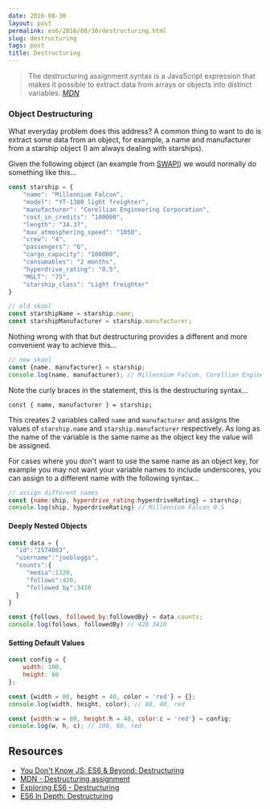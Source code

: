 ```yaml
---
date: 2016-08-30
layout: post
permalink: es6/2016/08/30/destructuring.html
slug: destructuring
tags: post
title: Destructuring
---
```


> The destructuring assignment syntax is a JavaScript expression that makes it possible to extract data from arrays or objects into distinct variables.
<cite><a href="https://developer.mozilla.org/en/docs/Web/JavaScript/Reference/Operators/Destructuring_assignment">MDN</a></cite>


### Object Destructuring

What everyday problem does this address? A common thing to want to do is extract some data from an object, for example, a name and manufacturer from a starship object (I am always dealing with starships).

Given the following object (an example from [SWAPI](https://swapi.co/)) we would normally do something like this...

```js
const starship = {
    "name": "Millennium Falcon",
    "model": "YT-1300 light freighter",
    "manufacturer": "Corellian Engineering Corporation",
    "cost_in_credits": "100000",
    "length": "34.37",
    "max_atmosphering_speed": "1050",
    "crew": "4",
    "passengers": "6",
    "cargo_capacity": "100000",
    "consumables": "2 months",
    "hyperdrive_rating": "0.5",
    "MGLT": "75",
    "starship_class": "Light freighter"
}

// old skool
const starshipName = starship.name;
const starshipManufacturer = starship.manufacturer;
```

Nothing wrong with that but destructuring provides a different and more convenient way to achieve this...

```js
// new skool
const {name, manufacturer} = starship;
console.log(name, manufacturer); // Millennium Falcon, Corellian Engineering Corporation
```

Note the curly braces in the statement, this is the destructuring syntax...

`const { name, manufacturer } = starship;`

This creates 2 variables called `name` and `manufacturer` and assigns the values of `starship.name` and `starship.manufacturer` respectively. As long as the name of the variable is the same name as the object key the value will be assigned. 



For cases where you don't want to use the same name as an object key, for example you may not want your variable names to include underscores, you can assign to a different name with the following syntax...

```js
// assign different names
const {name:ship, hyperdrive_rating:hyperdriveRating} = starship;
console.log(ship, hyperdriveRating) // Millennium Falcon 0.5
```

#### Deeply Nested Objects

```js
const data = {
  "id":"1574083",
  "username":"joebloggs",
  "counts":{
     "media":1320,
     "follows":420,
     "followed_by":3410
  }
}

const {follows, followed_by:followedBy} = data.counts;
console.log(follows, followedBy) // 420 3410
```

#### Setting Default Values

```js
const config = {
    width: 100,
    height: 60
};

const {width = 80, height = 40, color = 'red'} = {};
console.log(width, height, color); // 80, 40, red

const {width:w = 80, height:h = 40, color:c = 'red'} = config;
console.log(w, h, c); // 100, 60, red
```

## Resources

- [You Don't Know JS: ES6 & Beyond: Destructuring](https://github.com/getify/You-Dont-Know-JS/blob/master/es6%20%26%20beyond/ch2.md#destructuring)
- [MDN - Destructuring assignment](https://developer.mozilla.org/en/docs/Web/JavaScript/Reference/Operators/Destructuring_assignment)
- [Exploring ES6 - Destructuring](http://exploringjs.com/es6/ch_destructuring.html)
- [ES6 In Depth: Destructuring](https://hacks.mozilla.org/2015/05/es6-in-depth-destructuring/)

